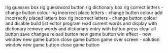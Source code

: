 rig guesses box
rig guessword button
rig dictionary box
rig correct letters - change button colour
rig incorrect place letters - change button colour
add incorrectly placed letters box
rig incorrect letters - change button colour and disable
build list editor program
    read current words and display with dictionary
    remove words and dictionary entry with button press
    clear all button
    save changes
    reload button
new game button
win effect - new window
    new game button
    close game button
game over screen - solution window
    new game button
    close game button